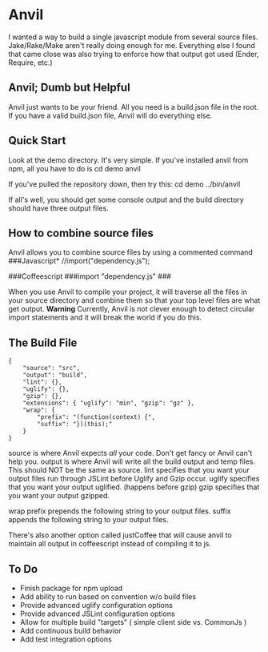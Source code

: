 # Anvil

I wanted a way to build a single javascript module from several source files. Jake/Rake/Make aren't really doing enough for me. Everything else I found that came close was also trying to enforce how that output got used (Ender, Require, etc.)

## Anvil; Dumb but Helpful

Anvil just wants to be your friend. All you need is a build.json file in the root. If you have a valid build.json file, Anvil will do everything else.

## Quick Start

Look at the demo directory. It's very simple. If you've installed anvil from npm, all you have to do is
    cd demo
    anvil

If you've pulled the repository down, then try this:
    cd demo
    ../bin/anvil

If all's well, you should get some console output and the build directory should have three output files.

## How to combine source files

Anvil allows you to combine source files by using a commented command
###Javascript*
    //import("dependency.js");

###Coffeescript
    ###import "dependency.js" ###

When you use Anvil to compile your project, it will traverse all the files in your source directory and combine them so that your top level files are what get output. **Warning** Currently, Anvil is not clever enough to detect circular import statements and it will break the world if you do this.

## The Build File

    {
        "source": "src",
        "output": "build",
        "lint": {},
        "uglify": {},
        "gzip": {},
        "extensions": { "uglify": "min", "gzip": "gz" },
        "wrap": {
            "prefix": "(function(context) {",
            "suffix": "})(this);"
        }
    }

source is where Anvil expects *all* your code. Don't get fancy or Anvil can't help you.
output is where Anvil will write all the build output and temp files. This should NOT be the same as source.
lint specifies that you want your output files run through JSLint before Uglify and Gzip occur.
uglify specifies that you want your output uglified. (happens before gzip)
gzip specifies that you want your output gzipped.

wrap
prefix prepends the following string to your output files.
suffix appends the following string to your output files.

There's also another option called justCoffee that will cause anvil to maintain all output in coffeescript instead of compiling it to js.

## To Do

* Finish package for npm upload
* Add ability to run based on convention w/o build files
* Provide advanced uglify configuration options
* Provide advanced JSLint configuration options
* Allow for multiple build "targets" ( simple client side vs. CommonJs )
* Add continuous build behavior
* Add test integration options